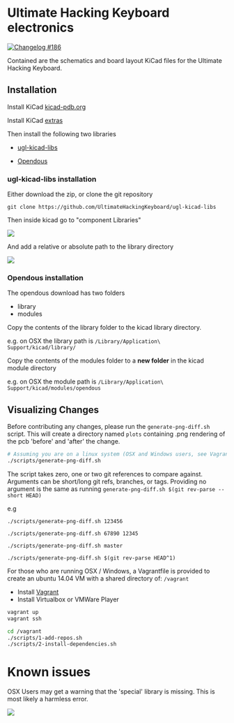 Ultimate Hacking Keyboard electronics
=====================================

[![Changelog #186](https://img.shields.io/badge/changelog-%23186-lightgrey.svg)](https://changelog.com/186)

Contained are the schematics and board layout KiCad files for the Ultimate Hacking Keyboard.

## Installation

Install KiCad [kicad-pdb.org](http://kicad-pcb.org/)

Install KiCad [extras](http://kicad-pcb.org/download/)

Then install the following two libraries

- [ugl-kicad-libs](https://code.google.com/p/opendous/downloads/detail?name=KiCad_Libraries-2012-10-18.zip&can=2&q=)

- [Opendous](https://code.google.com/p/opendous/downloads/detail?name=KiCad_Libraries-2012-10-18.zip&can=2&q=)

### ugl-kicad-libs installation

Either download the zip, or clone the git repository

    git clone https://github.com/UltimateHackingKeyboard/ugl-kicad-libs

Then inside kicad go to "component Libraries"

![](http://cl.ly/3d1y0u2d1X2V/Screen%20Shot%202015-12-12%20at%209.17.23%20PM.png)

And add a relative or absolute path to the library directory


![](http://cl.ly/122b3a3E1F0W/Screen%20Shot%202015-12-12%20at%209.15.56%20PM.png)


### Opendous installation

The opendous download has two folders

- library
- modules

Copy the contents of the library folder to the kicad library directory.

e.g. on OSX the library path is `/Library/Application\ Support/kicad/library/`

Copy the contents of the modules folder to a **new folder** in the kicad module directory


e.g. on OSX the module path is `/Library/Application\ Support/kicad/modules/opendous`

## Visualizing Changes

Before contributing any changes, please run the `generate-png-diff.sh` script. This will create a directory named `plots` containing .png rendering of the pcb 'before' and 'after' the change.

```bash
# Assuming you are on a linux system (OSX and Windows users, see Vagrant instructions below)
./scripts/generate-png-diff.sh
```

The script takes zero, one or two git references to compare against. Arguments can be short/long git refs, branches, or tags. Providing no argument is the same as running `generate-png-diff.sh $(git rev-parse --short HEAD)`

e.g  

`./scripts/generate-png-diff.sh 123456`

`./scripts/generate-png-diff.sh 67890 12345`

`./scripts/generate-png-diff.sh master`

`./scripts/generate-png-diff.sh $(git rev-parse HEAD^1)`

For those who are running OSX / Windows, a Vagrantfile is provided to create an ubuntu 14.04 VM with a shared directory of: `/vagrant`

- Install [Vagrant](https://www.vagrantup.com/)
- Install Virtualbox or VMWare Player

```bash
vagrant up
vagrant ssh

cd /vagrant
./scripts/1-add-repos.sh
./scripts/2-install-dependencies.sh
```

# Known issues

OSX Users may get a warning that the 'special' library is missing. This is most likely a harmless error.

![](http://cl.ly/122o2a1H1Y2a/Screen%20Shot%202015-12-12%20at%207.48.11%20PM.png)